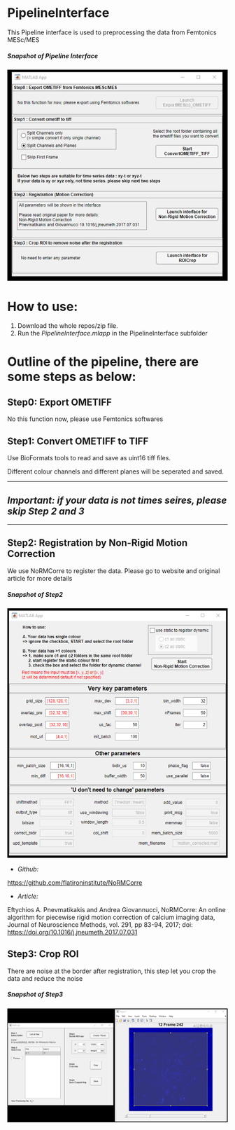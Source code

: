 # PipelineInterface

This Pipeline interface is used to preprocessing the data from Femtonics MESc/MES
##### Snapshot of Pipeline Interface
![Pipeline Interface](https://github.com/pywugate/PipelineInterface/blob/225d2a4a651661be82fca60d3f0a2ae02c4703bd/photos/Step1.png)


# How to use:
1. Download the whole repos/zip file.
2. Run the *PipelineInterface.mlapp* in the PipelineInterface subfolder

# Outline of the pipeline, there are some steps as below:
 
## Step0: Export OMETIFF 
No this function now, please use Femtonics softwares

## Step1: Convert OMETIFF to TIFF
Use BioFormats tools to read and save as uint16 tiff files.

Different colour channels and different planes will be seperated and saved.




***
## *Important: if your data is not times seires, please skip Step 2 and 3*
***

## Step2: Registration by Non-Rigid Motion Correction 
We use NoRMCorre to register the data.
Please go to website and original article for more details

##### Snapshot of Step2
![Step2](https://github.com/pywugate/PipelineInterface/blob/225d2a4a651661be82fca60d3f0a2ae02c4703bd/photos/Step2.png)

- *Github:*

https://github.com/flatironinstitute/NoRMCorre

- *Article:*

Eftychios A. Pnevmatikakis and Andrea Giovannucci, NoRMCorre: An online algorithm for piecewise rigid motion correction of calcium imaging data, Journal of Neuroscience Methods, vol. 291, pp 83-94, 2017; doi: https://doi.org/10.1016/j.jneumeth.2017.07.031


## Step3: Crop ROI
There are noise at the border after registration,
this step let you crop the data and reduce the noise

##### Snapshot of Step3
![Step3](https://github.com/pywugate/PipelineInterface/blob/225d2a4a651661be82fca60d3f0a2ae02c4703bd/photos/Step3.png)
